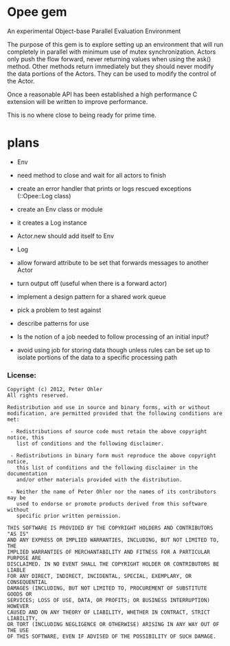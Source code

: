 # Opee gem
An experimental Object-base Parallel Evaluation Environment

The purpose of this gem is to explore setting up an environment that will run
completely in parallel with minimum use of mutex synchronization. Actors only
push the flow forward, never returning values when using the ask()
method. Other methods return immediately but they should never modify the data
portions of the Actors. They can be used to modify the control of the Actor.

Once a reasonable API has been established a high performance C extension will
be written to improve performance.

This is no where close to being ready for prime time.

# plans

- Env
 - need method to close and wait for all actors to finish

- create an error handler that prints or logs rescued exceptions (::Opee::Log class)
 - create an Env class or module
  - it creates a Log instance
  - Actor.new should add itself to Env
 - Log
  - allow forward attribute to be set that forwards messages to another Actor
  - turn output off (useful when there is a forward actor)

- implement a design pattern for a shared work queue

- pick a problem to test against

- describe patterns for use

- Is the notion of a job needed to follow processing of an initial input?
 - avoid using job for storing data though unless rules can be set up to isolate portions of the data to a specific processing path

### License:

    Copyright (c) 2012, Peter Ohler
    All rights reserved.
    
    Redistribution and use in source and binary forms, with or without
    modification, are permitted provided that the following conditions are met:
    
     - Redistributions of source code must retain the above copyright notice, this
       list of conditions and the following disclaimer.
    
     - Redistributions in binary form must reproduce the above copyright notice,
       this list of conditions and the following disclaimer in the documentation
       and/or other materials provided with the distribution.
    
     - Neither the name of Peter Ohler nor the names of its contributors may be
       used to endorse or promote products derived from this software without
       specific prior written permission.
    
    THIS SOFTWARE IS PROVIDED BY THE COPYRIGHT HOLDERS AND CONTRIBUTORS "AS IS"
    AND ANY EXPRESS OR IMPLIED WARRANTIES, INCLUDING, BUT NOT LIMITED TO, THE
    IMPLIED WARRANTIES OF MERCHANTABILITY AND FITNESS FOR A PARTICULAR PURPOSE ARE
    DISCLAIMED. IN NO EVENT SHALL THE COPYRIGHT HOLDER OR CONTRIBUTORS BE LIABLE
    FOR ANY DIRECT, INDIRECT, INCIDENTAL, SPECIAL, EXEMPLARY, OR CONSEQUENTIAL
    DAMAGES (INCLUDING, BUT NOT LIMITED TO, PROCUREMENT OF SUBSTITUTE GOODS OR
    SERVICES; LOSS OF USE, DATA, OR PROFITS; OR BUSINESS INTERRUPTION) HOWEVER
    CAUSED AND ON ANY THEORY OF LIABILITY, WHETHER IN CONTRACT, STRICT LIABILITY,
    OR TORT (INCLUDING NEGLIGENCE OR OTHERWISE) ARISING IN ANY WAY OUT OF THE USE
    OF THIS SOFTWARE, EVEN IF ADVISED OF THE POSSIBILITY OF SUCH DAMAGE.
